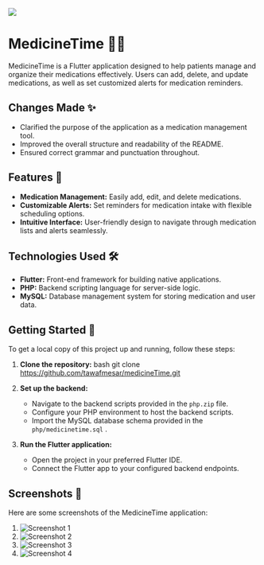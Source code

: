 ![](https://github.com/tawafmesar/medicineTime/blob/master/Thumbnail1.png?raw=true)

# MedicineTime 💊⏰

MedicineTime is a Flutter application designed to help patients manage and organize their medications effectively. Users can add, delete, and update medications, as well as set customized alerts for medication reminders.

## Changes Made ✨

- Clarified the purpose of the application as a medication management tool.
- Improved the overall structure and readability of the README.
- Ensured correct grammar and punctuation throughout.

## Features 🌟

- **Medication Management:** Easily add, edit, and delete medications.
- **Customizable Alerts:** Set reminders for medication intake with flexible scheduling options.
- **Intuitive Interface:** User-friendly design to navigate through medication lists and alerts seamlessly.

## Technologies Used 🛠️

- **Flutter:** Front-end framework for building native applications.
- **PHP:** Backend scripting language for server-side logic.
- **MySQL:** Database management system for storing medication and user data.

## Getting Started 🚀

To get a local copy of this project up and running, follow these steps:

1. **Clone the repository:**
   bash
   git clone https://github.com/tawafmesar/medicineTime.git
   

2. **Set up the backend:**
   - Navigate to the backend scripts provided in the `php.zip` file.
   - Configure your PHP environment to host the backend scripts.
   - Import the MySQL database schema provided in the `php/medicinetime.sql` .

3. **Run the Flutter application:**
   - Open the project in your preferred Flutter IDE.
   - Connect the Flutter app to your configured backend endpoints.

## Screenshots 📸

Here are some screenshots of the MedicineTime application:

1. ![Screenshot 1](https://github.com/tawafmesar/medicineTime/blob/master/screenshots/1.png?raw=true)
2. ![Screenshot 2](https://github.com/tawafmesar/medicineTime/blob/master/screenshots/5.png?raw=true)
3. ![Screenshot 3](https://github.com/tawafmesar/medicineTime/blob/master/screenshots/7.png?raw=true)
4. ![Screenshot 4](https://github.com/tawafmesar/medicineTime/blob/master/screenshots/10.png?raw=true)

